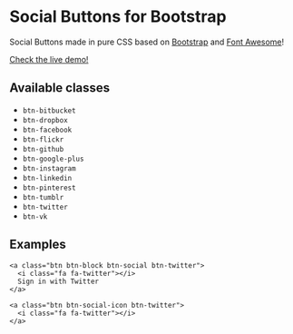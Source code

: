 Social Buttons for Bootstrap
============================

Social Buttons made in pure CSS based on
[Bootstrap](http://twbs.github.io/bootstrap/) and
[Font Awesome](http://fortawesome.github.io/Font-Awesome/)!

[Check the live demo!](http://lipis.github.io/bootstrap-social)

Available classes
-----------------
 - `btn-bitbucket`
 - `btn-dropbox`
 - `btn-facebook`
 - `btn-flickr`
 - `btn-github`
 - `btn-google-plus`
 - `btn-instagram`
 - `btn-linkedin`
 - `btn-pinterest`
 - `btn-tumblr`
 - `btn-twitter`
 - `btn-vk`

Examples
--------

    <a class="btn btn-block btn-social btn-twitter">
      <i class="fa fa-twitter"></i>
      Sign in with Twitter
    </a>

    <a class="btn btn-social-icon btn-twitter">
      <i class="fa fa-twitter"></i>
    </a>

